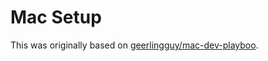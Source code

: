 # Mac Setup

This was originally based on [geerlingguy/mac-dev-playboo](https://github.com/geerlingguy/mac-dev-playbook).
